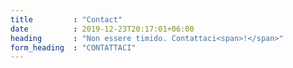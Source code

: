 ```yaml
---
title         : "Contact"
date          : 2019-12-23T20:17:01+06:00
heading       : "Non essere timido. Contattaci<span>!</span>"
form_heading  : "CONTATTACI"
---
```


